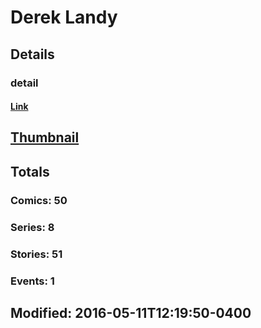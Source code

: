 # Derek  Landy 
## Details
### detail
#### [Link](http://marvel.com/comics/creators/12861/derek_landy?utm_campaign=apiRef&utm_source=225578a89fc76f3d20fbffda5d17a88d)
## [Thumbnail](http://i.annihil.us/u/prod/marvel/i/mg/b/40/image_not_available.jpg)
## Totals
### Comics: 50
### Series: 8
### Stories: 51
### Events: 1
## Modified: 2016-05-11T12:19:50-0400